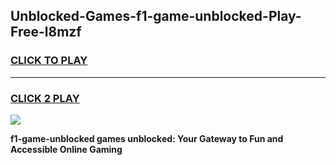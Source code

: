 
## Unblocked-Games-f1-game-unblocked-Play-Free-l8mzf
<h3>
<a href="https://premium76.site?title=f1-game-unblocked&ref=18A">CLICK TO PLAY</a></h3>
<hr>

<h3>
<a href="https://premium76.site?title=f1-game-unblocked&ref=18A">CLICK 2 PLAY</a>
  
</h3>

<a href="https://premium76.site?title=f1-game-unblocked&ref=18A"><img src="https://clearcache.store/games.png"></a>


**f1-game-unblocked games unblocked: Your Gateway to Fun and Accessible Online Gaming**
